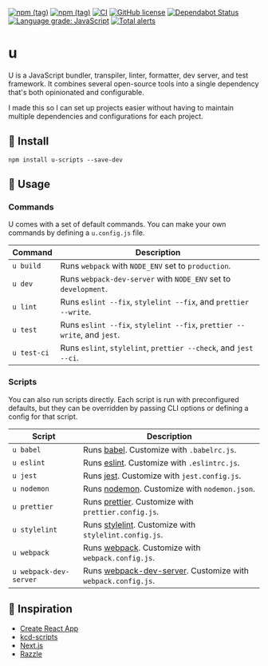 [![npm (tag)](https://img.shields.io/npm/v/u-scripts/latest)](https://www.npmjs.com/package/u-scripts)
[![npm (tag)](https://img.shields.io/npm/v/u-scripts/canary)](https://www.npmjs.com/package/u-scripts)
[![CI](https://github.com/jr-codes/u/workflows/CI/badge.svg)](https://github.com/jr-codes/u/actions)
[![GitHub license](https://img.shields.io/badge/license-MIT-blue.svg)](https://github.com/jr-codes/u/blob/master/LICENSE)
[![Dependabot Status](https://api.dependabot.com/badges/status?host=github&repo=jr-codes/u)](https://dependabot.com)
[![Language grade: JavaScript](https://img.shields.io/lgtm/grade/javascript/g/jr-codes/u.svg?logo=lgtm&logoWidth=18)](https://lgtm.com/projects/g/jr-codes/u/context:javascript)
[![Total alerts](https://img.shields.io/lgtm/alerts/g/jr-codes/u.svg?logo=lgtm&logoWidth=18)](https://lgtm.com/projects/g/jr-codes/u/alerts/)

# u

U is a JavaScript bundler, transpiler, linter, formatter, dev server, and test framework. It combines several open-source tools into a single dependency that's both opinionated and configurable.

I made this so I can set up projects easier without having to maintain multiple dependencies and configurations for each project.

## 🔧 Install

```shell
npm install u-scripts --save-dev
```

## 📝 Usage

### Commands

U comes with a set of default commands. You can make your own commands by defining a `u.config.js` file.

| Command     | Description                                                             |
| ----------- | ----------------------------------------------------------------------- |
| `u build`   | Runs `webpack` with `NODE_ENV` set to `production`.                     |
| `u dev`     | Runs `webpack-dev-server` with `NODE_ENV` set to `development`.         |
| `u lint`    | Runs `eslint --fix`, `stylelint --fix`, and `prettier --write`.         |
| `u test`    | Runs `eslint --fix`, `stylelint --fix`, `prettier --write`, and `jest`. |
| `u test-ci` | Runs `eslint`, `stylelint`, `prettier --check`, and `jest --ci`.        |

### Scripts

You can also run scripts directly. Each script is run with preconfigured defaults, but they can be overridden by passing CLI options or defining a config for that script.

| Script                 | Description                                                                                                   |
| ---------------------- | ------------------------------------------------------------------------------------------------------------- |
| `u babel`              | Runs [babel](https://babeljs.io/). Customize with `.babelrc.js`.                                              |
| `u eslint`             | Runs [eslint](https://eslint.org/). Customize with `.eslintrc.js`.                                            |
| `u jest`               | Runs [jest](https://jestjs.io/en/). Customize with `jest.config.js`.                                          |
| `u nodemon`            | Runs [nodemon](https://github.com/remy/nodemon). Customize with `nodemon.json`.                               |
| `u prettier`           | Runs [prettier](https://prettier.io/). Customize with `prettier.config.js`.                                   |
| `u stylelint`          | Runs [stylelint](https://stylelint.io/). Customize with `stylelint.config.js`.                                |
| `u webpack`            | Runs [webpack](https://webpack.js.org/). Customize with `webpack.config.js`.                                  |
| `u webpack-dev-server` | Runs [webpack-dev-server](https://github.com/webpack/webpack-dev-server). Customize with `webpack.config.js`. |

## 🌱 Inspiration

- [Create React App](https://github.com/facebook/create-react-app)
- [kcd-scripts](https://github.com/kentcdodds/kcd-scripts)
- [Next.js](https://github.com/zeit/next.js)
- [Razzle](https://github.com/jaredpalmer/razzle)

